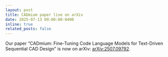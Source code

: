 ```yaml
---
layout: post
title: CADmium paper live on arXiv
date: 2025-07-13 09:00:00-0400
inline: true
related_posts: false
---
```


Our paper “CADmium: Fine-Tuning Code Language Models for Text-Driven Sequential CAD Design” is now on arXiv: [arXiv:2507.09792](https://arxiv.org/abs/2507.09792).

